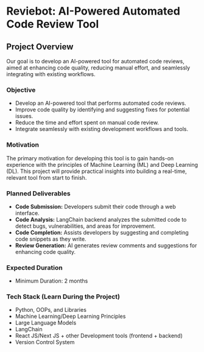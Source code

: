 # Reviebot: AI-Powered Automated Code Review Tool

## Project Overview

Our goal is to develop an AI-powered tool for automated code reviews, aimed at enhancing code quality, reducing manual effort, and seamlessly integrating with existing workflows.

### Objective

- Develop an AI-powered tool that performs automated code reviews.
- Improve code quality by identifying and suggesting fixes for potential issues.
- Reduce the time and effort spent on manual code review.
- Integrate seamlessly with existing development workflows and tools.

### Motivation

The primary motivation for developing this tool is to gain hands-on experience with the principles of Machine Learning (ML) and Deep Learning (DL). This project will provide practical insights into building a real-time, relevant tool from start to finish.

### Planned Deliverables

- **Code Submission:** Developers submit their code through a web interface.
- **Code Analysis:** LangChain backend analyzes the submitted code to detect bugs, vulnerabilities, and areas for improvement.
- **Code Completion:** Assists developers by suggesting and completing code snippets as they write.
- **Review Generation:** AI generates review comments and suggestions for enhancing code quality.

### Expected Duration

- Minimum Duration: 2 months

### Tech Stack (Learn During the Project)

- Python, OOPs, and Libraries
- Machine Learning/Deep Learning Principles
- Large Language Models
- LangChain
- React JS/Next JS + other Development tools (frontend + backend)
- Version Control System
